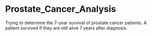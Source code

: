 # Prostate_Cancer_Analysis
Trying to determine the 7-year survival of prostate cancer patients. A patient survived if they are still alive 7 years after diagnosis.
